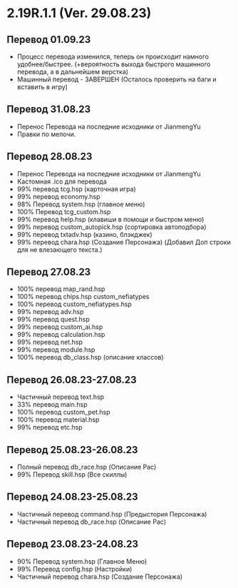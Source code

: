 # 2.19R.1.1 (Ver. 29.08.23)
## Перевод 01.09.23
- Процесс перевода изменился, теперь он происходит намного удобнее/быстрее. (+вероятность выхода быстрого машинного перевода, а в дальнейшем верстка)
- Машинный перевод - ЗАВЕРШЕН (Осталось проверить на баги и вставить в игру)

## Перевод 31.08.23
- Перенос Перевода на последние исходники от JianmengYu
- Правки по мелочи.

## Перевод 28.08.23
- Перенос Перевода на последние исходники от JianmengYu
- Кастомная .ico для перевода
- 99% перевод tcg.hsp (карточная игра)
- 99% перевод economy.hsp
- 98% Перевод system.hsp (главное меню)
- 100% Перевод tcg_custom.hsp
- 99% перевод help.hsp (клавиши в помощи и быстром меню)
- 99% перевод custom_autopick.hsp (сортировка автоподбора)
- 99% перевод txtadv.hsp (казино, блэкджек)
- 99% перевод chara.hsp (Создание Персонажа) (Добавил Доп строки для не влезающего текста.)
  
## Перевод 27.08.23
- 100% перевод map_rand.hsp
- 100% перевод chips.hsp custom_nefiatypes
- 100% перевод custom_nefiatypes.hsp
- 99% перевод adv.hsp
- 99% перевод quest.hsp
- 99% перевод custom_ai.hsp
- 99% перевод calculation.hsp
- 99% перевод net.hsp
- 99% перевод module.hsp
- 100% перевод db_class.hsp (описание классов)

## Перевод 26.08.23-27.08.23
- Частичный перевод text.hsp
- 33% перевод main.hsp
- 100% перевод custom_pet.hsp
- 100% перевод material.hsp
- 99% перевод etc.hsp

## Перевод 25.08.23-26.08.23
- Полный перевод db_race.hsp (Описание Рас)
- 99% Перевод skill.hsp (Все скиллы)

## Перевод 24.08.23-25.08.23
- Частичный перевод command.hsp (Предыстория Персонажа)
- Частичный перевод db_race.hsp (Описание Рас)

## Перевод 23.08.23-24.08.23
- 90% Перевод system.hsp (Главное Меню)
- 99% Перевод config.hsp (Настройки)
- Частичный перевод chara.hsp (Создание Персонажа)
